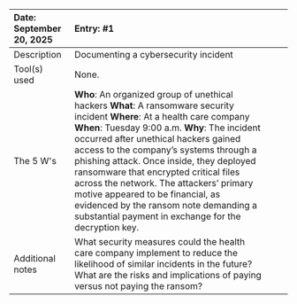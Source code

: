 

| Date: September 20, 2025 | Entry: \#1 |  |  |
| :---- | :---- | ----- | ----- |
| Description | Documenting a cybersecurity incident |  |  |
| Tool(s) used | None. |  |  |
| The 5 W's  | **Who**: An organized group of unethical hackers **What**: A ransomware security incident **Where**: At a health care company **When**: Tuesday 9:00 a.m. **Why**: The incident occurred after unethical hackers gained access to the company’s systems through a phishing attack. Once inside, they deployed ransomware that encrypted critical files across the network. The attackers’ primary motive appeared to be financial, as evidenced by the ransom note demanding a substantial payment in exchange for the decryption key. |  |  |
| Additional notes | What security measures could the health care company implement to reduce the likelihood of similar incidents in the future? What are the risks and implications of paying versus not paying the ransom? |  |  |

